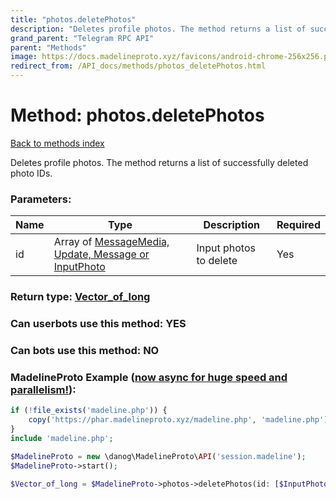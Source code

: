 ```yaml
---
title: "photos.deletePhotos"
description: "Deletes profile photos. The method returns a list of successfully deleted photo IDs."
grand_parent: "Telegram RPC API"
parent: "Methods"
image: https://docs.madelineproto.xyz/favicons/android-chrome-256x256.png
redirect_from: /API_docs/methods/photos_deletePhotos.html
---
```

# Method: photos.deletePhotos
[Back to methods index](index.html)



Deletes profile photos. The method returns a list of successfully deleted photo IDs.

### Parameters:

| Name     |    Type       | Description | Required |
|----------|---------------|-------------|----------|
|id|Array of [MessageMedia, Update, Message or InputPhoto](/API_docs/types/InputPhoto.html) | Input photos to delete | Yes|


### Return type: [Vector\_of\_long](/API_docs/types/long.html)

### Can userbots use this method: **YES**

### Can bots use this method: **NO**


### MadelineProto Example ([now async for huge speed and parallelism!](https://docs.madelineproto.xyz/docs/ASYNC.html)):


```php
if (!file_exists('madeline.php')) {
    copy('https://phar.madelineproto.xyz/madeline.php', 'madeline.php');
}
include 'madeline.php';

$MadelineProto = new \danog\MadelineProto\API('session.madeline');
$MadelineProto->start();

$Vector_of_long = $MadelineProto->photos->deletePhotos(id: [$InputPhoto, $InputPhoto], );
```

